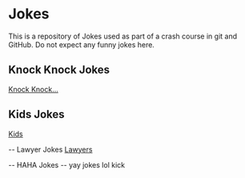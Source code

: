 # Jokes
This is a repository of Jokes used as part of a crash course in git and GitHub.
Do not expect any funny jokes here.

## Knock Knock Jokes
[Knock Knock...](KnockKnock/content.md)

## Kids Jokes
[Kids](Kids/content.md)

-- Lawyer Jokes 
[Lawyers](Lawyers/content.md)

-- HAHA Jokes
-- yay jokes
lol
kick
